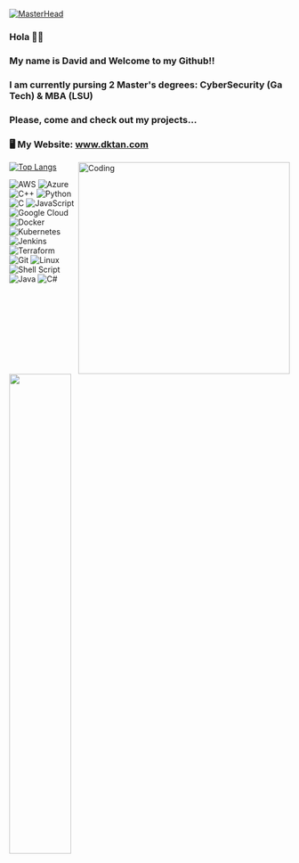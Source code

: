 [![MasterHead](https://res.cloudinary.com/practicaldev/image/fetch/s--PJZtCgZz--/c_imagga_scale,f_auto,fl_progressive,h_420,q_66,w_1000/https://dev-to-uploads.s3.amazonaws.com/uploads/articles/8hwuxnz09e8mhfl7tl9c.gif)](https://rishavchanda.io)


### Hola :raising_hand_man:
### My name is David and Welcome to my Github!!
### I am currently pursing 2 Master's degrees: CyberSecurity (Ga Tech) & MBA (LSU)
### Please, come and check out my projects...

### :desktop_computer: My Website: www.dktan.com

<img align="right" alt="Coding" width="380" src="https://camo.githubusercontent.com/b4fa1c3f8396f4cca9efc5ba95115f08dae17d7855e3aef106c2ab74ea44ab09/68747470733a2f2f692e70696e696d672e636f6d2f6f726967696e616c732f62642f34652f64332f62643465643332373138396332613536363935626562393163643533343537302e676966" />


<!--
**skytruong90/skytruong90** is a ✨ _special_ ✨ repository because its `README.md` (this file) appears on your GitHub profile.

Here are some ideas to get you started:

- 🔭 I’m currently working on ...
- 🌱 I’m currently learning ...
- 👯 I’m looking to collaborate on ...
- 🤔 I’m looking for help with ...
- 💬 Ask me about ...
- 📫 How to reach me: ...
- 😄 Pronouns: ...
- ⚡ Fun fact: ...
-->

<img align="left" width= "47%" src="https://github-readme-stats.vercel.app/api?username=skytruong90&show_icons=true&theme=radical" />

[![Top Langs](https://github-readme-stats.vercel.app/api/top-langs/?username=skytruong90&layout=compact)](https://github.com/anuraghazra/github-readme-stats)



![AWS](https://img.shields.io/badge/AWS-%23FF9900.svg?style=for-the-badge&logo=amazon-aws&logoColor=white)
![Azure](https://img.shields.io/badge/azure-%230072C6.svg?style=for-the-badge&logo=microsoftazure&logoColor=white)
![C++](https://img.shields.io/badge/c++-%2300599C.svg?style=for-the-badge&logo=c%2B%2B&logoColor=white)
![Python](https://img.shields.io/badge/python-3670A0?style=for-the-badge&logo=python&logoColor=ffdd54)
![C](https://img.shields.io/badge/c-%2300599C.svg?style=for-the-badge&logo=c&logoColor=white)
![JavaScript](https://img.shields.io/badge/javascript-%23323330.svg?style=for-the-badge&logo=javascript&logoColor=%23F7DF1E)
![Google Cloud](https://img.shields.io/badge/GoogleCloud-%234285F4.svg?style=for-the-badge&logo=google-cloud&logoColor=white)
![Docker](https://img.shields.io/badge/docker-%230db7ed.svg?style=for-the-badge&logo=docker&logoColor=white)
![Kubernetes](https://img.shields.io/badge/kubernetes-%23326ce5.svg?style=for-the-badge&logo=kubernetes&logoColor=white)
![Jenkins](https://img.shields.io/badge/jenkins-%232C5263.svg?style=for-the-badge&logo=jenkins&logoColor=white)
![Terraform](https://img.shields.io/badge/terraform-%235835CC.svg?style=for-the-badge&logo=terraform&logoColor=white)  
![Git](https://img.shields.io/badge/git-%23F05033.svg?style=for-the-badge&logo=git&logoColor=white)
![Linux](https://img.shields.io/badge/Linux-FCC624?style=for-the-badge&logo=linux&logoColor=black)
![Shell Script](https://img.shields.io/badge/shell_script-%23121011.svg?style=for-the-badge&logo=gnu-bash&logoColor=white)
![Java](https://img.shields.io/badge/java-%23ED8B00.svg?style=for-the-badge&logo=java&logoColor=white)
![C#](https://img.shields.io/badge/c%23-%23239120.svg?style=for-the-badge&logo=c-sharp&logoColor=white)

